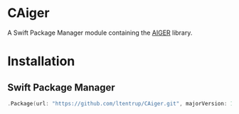 # CAiger

A Swift Package Manager module containing the [AIGER](http://fmv.jku.at/aiger/) library.

# Installation

## Swift Package Manager

```swift
.Package(url: "https://github.com/ltentrup/CAiger.git", majorVersion: 1)
```
